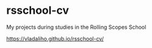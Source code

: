 # rsschool-cv
My projects during studies in the Rolling Scopes School 

https://vladaliho.github.io/rsschool-cv/